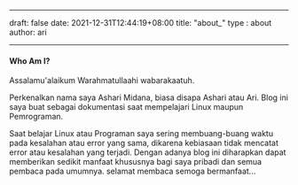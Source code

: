 
---
draft: false 
date: 2021-12-31T12:44:19+08:00
title: "about_"
type : about
author: ari

---

#### Who Am I? 
<p class="text-left ">

Assalamu'alaikum Warahmatullaahi wabarakaatuh.
<p>

Perkenalkan nama saya Ashari Midana, biasa disapa Ashari atau Ari. 
Blog ini saya buat sebagai dokumentasi saat mempelajari Linux maupun Pemrograman.

Saat belajar Linux atau Programan saya sering membuang-buang waktu pada kesalahan atau error yang sama, dikarena kebiasaan tidak mencatat
error atau kesalahan yang terjadi. Dengan adanya blog ini diharapkan dapat memberikan sedikit manfaat khususnya bagi saya pribadi 
dan semua pembaca pada umumnya. 
selamat membaca semoga bermanfaat...
